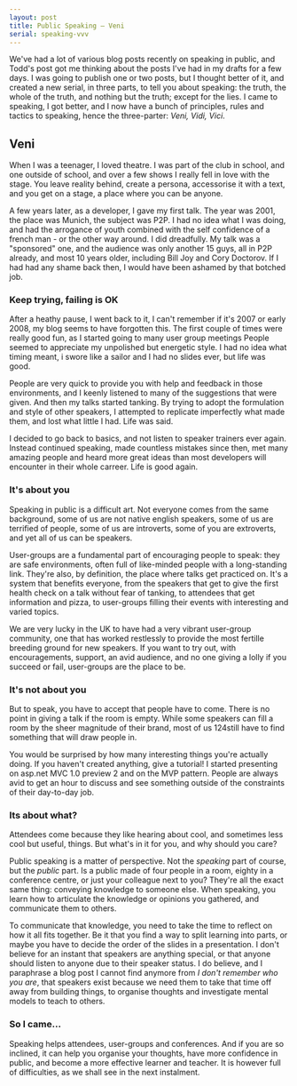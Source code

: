 ```yaml
---
layout: post
title: Public Speaking – Veni
serial: speaking-vvv
---
```

We've had a lot of various blog posts recently on speaking in public, and Todd's post got me thinking about the posts I've had in my drafts for a few days. I was going to publish one or two posts, but I thought better of it, and created a new serial, in three parts, to tell you about speaking: the truth, the whole of the truth, and nothing but the truth; except for the lies. I came to speaking, I got better, and I now have a bunch of principles, rules and tactics to speaking, hence the three-parter: _Veni, Vidi, Vici_.  

## Veni

When I was a teenager, I loved theatre. I was part of the club in school, and one outside of school, and over a few shows I really fell in love with the stage. You leave reality behind, create a persona, accessorise it with a text, and you get on a stage, a place where you can be anyone.

A few years later, as a developer, I gave my first talk. The year was 2001, the place was Munich, the subject was P2P. I had no idea what I was doing, and had the arrogance of youth combined with the self confidence of a french man - or the other way around. I did dreadfully. My talk was a "sponsored" one, and the audience was only another 15 guys, all in P2P already, and most 10 years older, including Bill Joy and Cory Doctorov. If I had had any shame back then, I would have been ashamed by that botched job.

### Keep trying, failing is OK

After a heathy pause, I went back to it, I can't remember if it's 2007 or early 2008, my blog seems to have forgotten this. The first couple of times were really good fun, as I started going to many user group meetings People seemed to appreciate my unpolished but energetic style. I had no idea what timing meant, i swore like a sailor and I had no slides ever, but life was good.

People are very quick to provide you with help and feedback in those environments, and I keenly listened to many of the suggestions that were given. And then my talks started tanking. By trying to adopt the formulation and style of other speakers, I attempted to replicate imperfectly what made them, and lost what little I had. Life was said.

I decided to go back to basics, and not listen to speaker trainers ever again. Instead continued speaking, made countless mistakes since then, met many amazing people and heard more great ideas than most developers will encounter in their whole carreer. Life is good again.

### It's about you

Speaking in public is a difficult art. Not everyone comes from the same background, some of us are not native english speakers, some of us are terrified of people, some of us are introverts, some of you are extroverts, and yet all of us can be speakers.

User-groups are a fundamental part of encouraging people to speak: they are safe environments, often full of like-minded people with a long-standing link. They're also, by definition, the place where talks get practiced on. It's a system that benefits everyone, from the speakers that get to give the first health check on a talk without fear of tanking, to attendees that get information and pizza, to user-groups filling their events with interesting and varied topics.

We are very lucky in the UK to have had a very vibrant user-group community, one that has worked restlessly to provide the most fertille breeding ground for new speakers. If you want to try out, with encouragements, support, an avid audience, and no one giving a lolly if you succeed or fail, user-groups are the place to be.

### It's not about you

But to speak, you have to accept that people have to come. There is no point in giving a talk if the room is empty. While some speakers can fill a room by the sheer magnitude of their brand, most of us 124still have to find something that will draw people in.

You would be surprised by how many interesting things you're actually doing. If you haven't created anything, give a tutorial! I started presenting on asp.net MVC 1.0 preview 2 and on the MVP pattern. People are always avid to get an hour to discuss and see something outside of the constraints of their day-to-day job.

### Its about what?

Attendees come because they like hearing about cool, and sometimes less cool but useful, things. But what's in it for you, and why should you care?

Public speaking is a matter of perspective. Not the _speaking_ part of course, but the _public_ part. Is a public made of four people in a room, eighty in a conference centre, or just your colleague next to you? They're all the exact same thing: conveying knowledge to someone else. When speaking, you learn how to articulate the knowledge or opinions you gathered, and communicate them to others.

To communicate that knowledge, you need to take the time to reflect on how it all fits together. Be it that you find a way to split learning into parts, or maybe you have to decide the order of the slides in a presentation. I don't believe for an instant that speakers are anything special, or that anyone should listen to anyone due to their speaker status. I do believe, and I paraphrase a blog post I cannot find anymore from _I don't remember who you are_, that speakers exist because we need them to take that time off away from building things, to organise thoughts and investigate mental models to teach to others.

### So I came...

Speaking helps attendees, user-groups and conferences. And if you are so inclined, it can help you organise your thoughts, have more confidence in public, and become a more effective learner and teacher. It is however full of difficulties, as we shall see in the next instalment.

[basiafusinska]: <http://barbarafusinska.com/2015/10/20/conference-talkswhere-did-we-go-wrong/>
[hintjens]: <http://hintjens.com/blog:107>
[toddmotto]: <https://toddmotto.com/so-you-want-to-talk-at-conferences/>
[dylan]:<http://dylanbeattie.blogspot.co.uk/2016/01/lets-talk-about-feedback.html>